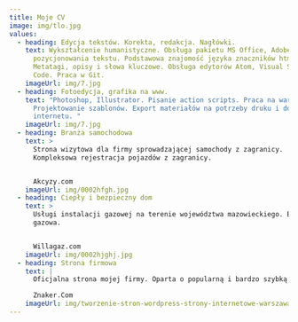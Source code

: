 ```yaml
---
title: Moje CV
image: img/tlo.jpg
values:
  - heading: Edycja tekstów. Korekta, redakcja. Nagłówki.
    text: Wykształcenie humanistyczne. Obsługa pakietu MS Office, Adobe. Znam zasady
      pozycjonowania tekstu. Podstawowa znajomość języka znaczników html5.
      Metatagi, opisy i słowa kluczowe. Obsługa edytorów Atom, Visual Studio
      Code. Praca w Git.
    imageUrl: img/7.jpg
  - heading: Fotoedycja, grafika na www.
    text: "Photoshop, Illustrator. Pisanie action scripts. Praca na warstwach.
      Projektowanie szablonów. Export materiałów na potrzeby druku i do
      internetu. "
    imageUrl: img/7.jpg
  - heading: Branża samochodowa
    text: >
      Strona wizytowa dla firmy sprowadzającej samochody z zagranicy.
      Kompleksowa rejestracja pojazdów z zagranicy. 


      Akcyzy.com
    imageUrl: img/0002hfgh.jpg
  - heading: Ciepły i bezpieczny dom
    text: >
      Usługi instalacji gazowej na terenie województwa mazowieckiego. Branża
      gazowa.


      Willagaz.com
    imageUrl: img/0002hjghj.jpg
  - heading: Strona firmowa
    text: |
      Oficjalna strona mojej firmy. Oparta o popularną i bardzo szybką Astrę.

      Znaker.Com
    imageUrl: img/tworzenie-stron-wordpress-strony-internetowe-warszawa-1024x487.jpg
---
```

